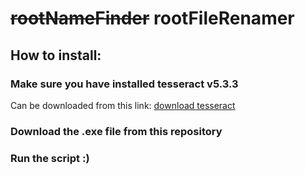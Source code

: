 # ~~rootNameFinder~~ rootFileRenamer

## How to install:

### Make sure you have installed tesseract v5.3.3
Can be downloaded from this link: [download tesseract](https://digi.bib.uni-mannheim.de/tesseract/tesseract-ocr-w64-setup-5.3.3.20231005.exe) <!--{:target="_blank"}-->


### Download the .exe file from this repository

### Run the script :)

